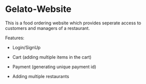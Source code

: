 # Gelato-Website

This is a food ordering website which provides seperate access to customers and managers of a restaurant. 

Features:

- Login/SignUp 

- Cart (adding multiple items in the cart)

- Payment (generating unique payment id)

- Adding multiple restaurants
